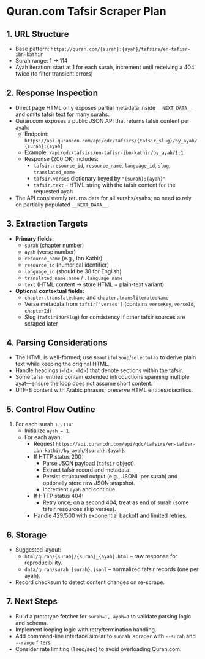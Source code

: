 # Quran.com Tafsir Scraper Plan

## 1. URL Structure
- Base pattern: `https://quran.com/{surah}:{ayah}/tafsirs/en-tafisr-ibn-kathir`
- Surah range: 1 → 114
- Ayah iteration: start at 1 for each surah, increment until receiving a 404 twice (to filter transient errors)

## 2. Response Inspection
- Direct page HTML only exposes partial metadata inside `__NEXT_DATA__` and omits tafsir text for many surahs.
- Quran.com exposes a public JSON API that returns tafsir content per ayah:
  - Endpoint: `https://api.qurancdn.com/api/qdc/tafsirs/{tafsir_slug}/by_ayah/{surah}:{ayah}`
  - Example: `/api/qdc/tafsirs/en-tafisr-ibn-kathir/by_ayah/1:1`
  - Response (200 OK) includes:
    - `tafsir.resource_id`, `resource_name`, `language_id`, `slug`, `translated_name`
    - `tafsir.verses` dictionary keyed by `"{surah}:{ayah}"`
    - `tafsir.text` – HTML string with the tafsir content for the requested ayah
- The API consistently returns data for all surahs/ayahs; no need to rely on partially populated `__NEXT_DATA__`.

## 3. Extraction Targets
- **Primary fields:**
  - `surah` (chapter number)
  - `ayah` (verse number)
  - `resource_name` (e.g., Ibn Kathir)
  - `resource_id` (numerical identifier)
  - `language_id` (should be 38 for English)
  - `translated_name.name` / `.language_name`
  - `text` (HTML content → store HTML + plain-text variant)
- **Optional contextual fields:**
  - `chapter.translatedName` and `chapter.transliteratedName`
  - Verse metadata from `tafsir['verses']` (contains `verseKey`, `verseId`, `chapterId`)
  - Slug (`tafsirIdOrSlug`) for consistency if other tafsir sources are scraped later

## 4. Parsing Considerations
- The HTML is well-formed; use `BeautifulSoup`/`selectolax` to derive plain text while keeping the original HTML.
- Handle headings (`<h1>`, `<h2>`) that denote sections within the tafsir.
- Some tafsir entries contain extended introductions spanning multiple ayat—ensure the loop does not assume short content.
- UTF-8 content with Arabic phrases; preserve HTML entities/diacritics.

## 5. Control Flow Outline
1. For each surah `1..114`:
   - Initialize `ayah = 1`.
   - For each ayah:
     - Request `https://api.qurancdn.com/api/qdc/tafsirs/en-tafisr-ibn-kathir/by_ayah/{surah}:{ayah}`.
     - If HTTP status 200:
       - Parse JSON payload (`tafsir` object).
       - Extract tafsir record and metadata.
       - Persist structured output (e.g., JSONL per surah) and optionally store raw JSON snapshot.
       - Increment `ayah` and continue.
     - If HTTP status 404:
       - Retry once; on a second 404, treat as end of surah (some tafsir resources skip verses).
     - Handle 429/500 with exponential backoff and limited retries.

## 6. Storage
- Suggested layout:
  - `html/quran/{surah}/{surah}_{ayah}.html` – raw response for reproducibility.
  - `data/quran/surah_{surah}.jsonl` – normalized tafsir records (one per ayah).
- Record checksum to detect content changes on re-scrape.

## 7. Next Steps
- Build a prototype fetcher for `surah=1, ayah=1` to validate parsing logic and schema.
- Implement looping logic with retry/termination handling.
- Add command-line interface similar to `sunnah_scraper` with `--surah` and `--range` filters.
- Consider rate limiting (1 req/sec) to avoid overloading Quran.com.
